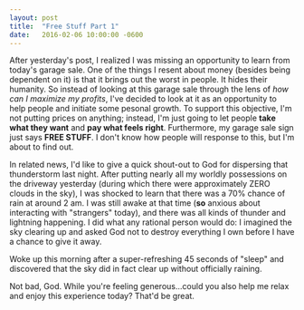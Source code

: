 ```yaml
---
layout: post
title:  "Free Stuff Part 1"
date:   2016-02-06 10:00:00 -0600
---
```

After yesterday's post, I realized I was missing an opportunity to learn from today's garage sale. One of the things I resent about money (besides being dependent on it) is that it brings out the worst in people. It hides their humanity. So instead of looking at this garage sale through the lens of *how can I maximize my profits*, I've decided to look at it as an opportunity to help people and initiate some pesonal growth. To support this objective, I'm not putting prices on anything; instead, I'm just going to let people **take what they want** and **pay what feels right**. Furthermore, my garage sale sign just says **FREE STUFF**. I don't know how people will response to this, but I'm about to find out.

In related news, I'd like to give a quick shout-out to God for dispersing that thunderstorm last night. After putting nearly all my worldly possessions on the driveway yesterday (during which there were approximately ZERO clouds in the sky), I was shocked to learn that there was a 70% chance of rain at around 2 am. I was still awake at that time (**so** anxious about interacting with "strangers" today), and there was all kinds of thunder and lightning happening. I did what any rational person would do: I imagined the sky clearing up and asked God not to destroy everything I own before I have a chance to give it away.

Woke up this morning after a super-refreshing 45 seconds of "sleep" and discovered that the sky did in fact clear up without officially raining.

Not bad, God. While you're feeling generous...could you also help me relax and enjoy this experience today? That'd be great.
